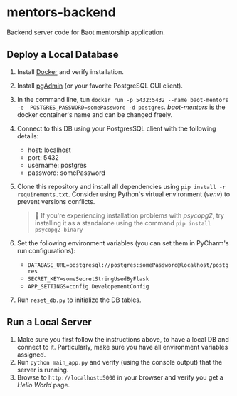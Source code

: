 # mentors-backend
Backend server code for Baot mentorship application.

## Deploy a Local Database

1. Install [Docker](https://docs.docker.com/install/) and verify installation.
2. Install [pgAdmin](https://www.pgadmin.org/download/) 
(or your favorite PostgreSQL GUI client).
3. In the command line, tun `docker run -p 5432:5432 --name baot-mentors -e 
POSTGRES_PASSWORD=somePassword -d postgres`.
_baot-mentors_ is the docker container's name and can be changed freely.
4. Connect to this DB using your PostgresSQL client with the following details:
    * host: localhost
    * port: 5432
    * username: postgres
    * password: somePassword
5. Clone this repository and install all dependencies using `pip install -r requirements.txt`.
   Consider using Python's virtual environment (_venv_) to prevent 
   versions conflicts.
   
   > :mega: If you're experiencing installation problems with _psycopg2_, try installing it as a standalone
   using the command `pip install psycopg2-binary`
   
6. Set the following environment variables (you can set them in PyCharm's run configurations):
    * `DATABASE_URL=postgresql://postgres:somePassword@localhost/postgres`
    * `SECRET_KEY=someSecretStringUsedByFlask`
    * `APP_SETTINGS=config.DevelopementConfig`
7. Run `reset_db.py` to initialize the DB tables.


## Run a Local Server
1. Make sure you first follow the instructions above, to have a local DB and connect to it.
   Particularly, make sure you have all environment variables assigned.
2. Run `python main_app.py` and verify (using the console output) that the server is running.
3. Browse to `http://localhost:5000` in your browser and verify you get a _Hello World_ page.